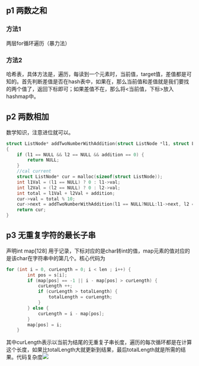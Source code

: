 ## p1 两数之和

### 方法1

两层for循环遍历（暴力法）

### 方法2

哈希表，具体方法是，遍历，每读到一个元素时，当前值，target值，差值都是可知的。首先判断差值是否在hash表中，如果在，那么当前值和差值就是我们要找的两个值了，返回下标即可；如果差值不在，那么将<当前值，下标>放入hashmap中。

## p2 两数相加

数学知识，注意进位就可以。

```c
struct ListNode* addTwoNumberWithAddition(struct ListNode *l1, struct ListNode *l2,int addition)
{
    if (l1 == NULL && l2 == NULL && addition == 0) {
        return NULL;
    }
    //cal current
    struct ListNode* cur = malloc(sizeof(struct ListNode));
    int l1Val = (l1 == NULL) ? 0 : l1->val;
    int l2Val = (l2 == NULL) ? 0 : l2->val;
    int total = l1Val + l2Val + addition;
    cur->val = total % 10;
    cur->next = addTwoNumberWithAddition(l1 == NULL?NULL:l1->next, l2 == NULL ? NULL : l2->next, total / 10);
    return cur;
}
```

## p3 无重复字符的最长子串

声明int map[128] 用于记录，下标对应的是char转int的值，map元素的值对应的是该char在字符串中的第几个。核心代码为

```c
for (int i = 0, curLength = 0; i < len ; i++) {
        int pos = s[i];
        if (map[pos] == -1 || i - map[pos] > curLength) {
            curLength ++;
            if (curLength > totalLength) {
                totalLength = curLength;
            }
        } else {
            curLength = i - map[pos];
        }
        map[pos] = i;
    }
```

其中curLength表示以当前为结尾的无重复子串长度，遍历的每次循环都是在计算这个长度，如果比totalLength大就更新到结果，最后totalLength就是所需的结果。代码复杂度![](http://chart.googleapis.com/chart?cht=tx&chl=O(n))